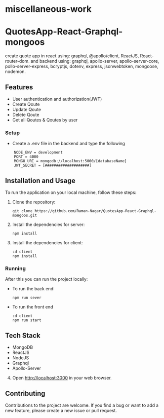 # miscellaneous-work

# QuotesApp-React-Graphql-mongoos
create quote app in react using: graphql, @apollo/client, ReactJS, React-router-dom.
and backend using: graphql, apollo-server, apollo-server-core, pollo-server-express, bcryptjs, dotenv, express, jsonwebtoken, mongoose, nodemon.

## Features

- User authentication and authorization(JWT)
- Create Qoute
- Update Qoute
- Delete Qoute
- Get all Qoutes & Qoutes by user

### Setup

- Create a .env file in the backend and type the following

```
    NODE_ENV = development
    PORT = 4000
    MONGO_URI = mongodb://localhost:5000/[databaseName]
    JWT_SECRET = [####################]
```

## Installation and Usage

To run the application on your local machine, follow these steps:

1. Clone the repository:

   ```
   git clone https://github.com/Raman-Nagar/QuotesApp-React-Graphql-mongoos.git
   ```

2. Install the dependencies for server:

   ```
   npm install
   ```
3. Install the dependencies for client:

   ```
   cd client
   npm install
   ```
  
### Running

After this you can run the project locally:

- To run the back end

   ```
   npm run sever
   ```
- To run the front end

   ```
   cd client
   npm run start
   ```

## Tech Stack
- MongoDB
- ReactJS
- NodeJS
- Graphql
- Apollo-Server

4. Open [http://localhost:3000](http://localhost:3000) in your web browser.

## Contributing

Contributions to the project are welcome. If you find a bug or want to add a new feature, please create a new issue or pull request.
